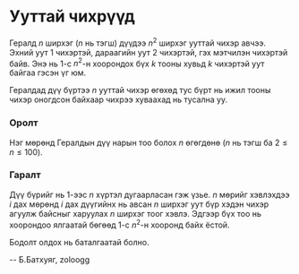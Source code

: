 Ууттай чихрүүд
==============
Гералд $n$ ширхэг ($n$ нь тэгш) дүүдээ $n^2$ ширхэг ууттай чихэр авчээ. Эхний
уут $1$ чихэртэй, дараагийн уут $2$ чихэртэй, гэх мэтчилэн чихэртэй байв. Энэ нь
$1$-с $n^2$-н хоорондох бүх $k$ тооны хувьд $k$ чихэртэй уут байгаа гэсэн үг юм.

Гералдад дүү бүртээ $n$ ууттай чихэр өгөхөд тус бүрт нь ижил тооны чихэр
оногдсон байхаар чихрээ хуваахад нь тусална уу.


### Оролт
Нэг мөрөнд Гералдын дүү нарын тоо болох $n$ өгөгдөнө ($n$ нь тэгш ба $2 ≤ n ≤ 100$).


### Гаралт
Дүү бүрийг нь $1$-ээс $n$ хүртэл дугаарласан гэж үзье. $n$ мөрийг хэвлэхдээ $i$
дах мөрөнд $i$ дах дүүгийнх нь авсан $n$ ширхэг уут бүр хэдэн чихэр агуулж
байсныг харуулах $n$ ширхэг тоог хэвлэ. Эдгээр бүх тоо нь хоорондоо ялгаатай
бөгөөд $1$-с $n^2$-н хооронд байх ёстой.

Бодолт олдох нь баталгаатай болно.

-- Б.Батхуяг, zoloogg
